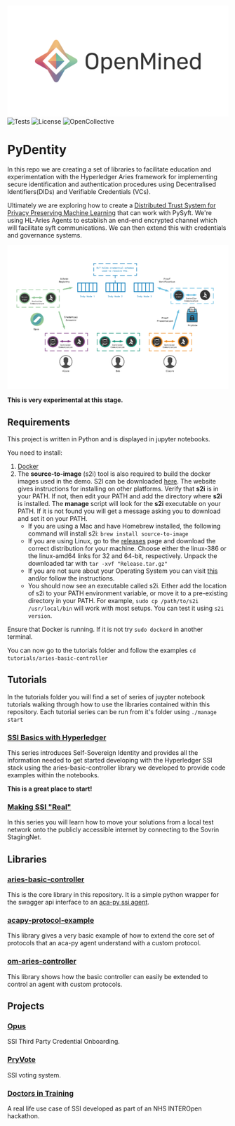 ![om-logo](https://github.com/OpenMined/design-assets/blob/master/logos/OM/horizontal-primary-trans.png)
![Tests](https://github.com/OpenMined/PyVertical/workflows/Tests/badge.svg?branch=master)
![License](https://img.shields.io/github/license/OpenMined/PyVertical)
![OpenCollective](https://img.shields.io/opencollective/all/openmined)


# PyDentity

In this repo we are creating a set of libraries to facilitate education and experimentation with the Hyperledger Aries framework for implementing secure identification and authentication procedures using Decentralised Identifiers(DIDs) and Verifiable Credentials (VCs).

Ultimately we are exploring how to create a [Distributed Trust System for Privacy Preserving Machine Learning](https://arxiv.org/abs/2006.02456) that can work with PySyft. We're using HL-Aries Agents to establish an end-end encrypted channel which will facilitate syft communications. We can then extend this with credentials and governance systems.

![Endgame](./images/endgame.png)

**This is very experimental at this stage.**

## Requirements
This project is written in Python and is displayed in jupyter notebooks.

You need to install:
1. [Docker](https://docs.docker.com/get-docker/)
1. The **source-to-image** (s2i) tool is also required to build the docker images used in the demo. S2I can be downloaded [here](https://github.com/openshift/source-to-image). The website gives instructions for installing on other platforms.
Verify that **s2i** is in your PATH.  If not, then edit your PATH and add the directory where **s2i** is installed.  The **manage** script will look for the **s2i** executable on your PATH.  If it is not found you will get a message asking you to download and set it on your PATH.
    - If you are using a Mac and have Homebrew installed, the following command will install s2i: `brew install source-to-image`
    - If you are using Linux, go to the [releases](https://github.com/openshift/source-to-image/releases/latest) page and download the correct distribution for your machine. Choose either the linux-386 or the linux-amd64 links for 32 and 64-bit, respectively. Unpack the downloaded tar with `tar -xvf "Release.tar.gz"`
    - If you are not sure about your Operating System you can visit [this](https://whatsmyos.com/) and/or follow the instructions.
    - You should now see an executable called s2i. Either add the location of s2i to your PATH environment variable, or move it to a pre-existing directory in your PATH. For example, `sudo cp /path/to/s2i /usr/local/bin` will work with most setups. You can test it using `s2i version`.

Ensure that Docker is running. If it is not try `sudo dockerd` in another terminal.

You can now go to the tutorials folder and follow the examples
`cd tutorials/aries-basic-controller`

## Tutorials

In the tutorials folder you will find a set of series of juypter notebook tutorials walking through how to use the libraries contained within this repository. Each tutorial series can be run from it's folder using `./manage start`

### [SSI Basics with Hyperledger](./tutorials/aries-basic-controller)

This series introduces Self-Sovereign Identity and provides all the information needed to get started developing with the Hyperledger SSI stack using the aries-basic-controller library we developed to provide code examples within the notebooks.

**This is a great place to start!** 

### [Making SSI "Real"](./tutorials/aries-stagingnet)

In this series you will learn how to move your solutions from a local test network onto the publicly accessible internet by connecting to the Sovrin StagingNet.

## Libraries


### [aries-basic-controller](./libs/aries-basic-controller)

This is the core library in this repository. It is a simple python wrapper for the swagger api interface to an [aca-py ssi agent](https://github.com/hyperledger/aries-cloudagent-python). 

### [acapy-protocol-example](./libs/acapy-protocol-example)

This library gives a very basic example of how to extend the core set of protocols that an aca-py agent understand with a custom protocol.

### [om-aries-controller](./libs/om-aries-controller)

This library shows how the basic controller can easily be extended to control an agent with custom protocols.

## Projects

### [Opus](./projects/opus)

SSI Third Party Credential Onboarding.

### [PryVote](./projects/pryvote)

SSI voting system.

### [Doctors in Training](./projects/doctors-in-training)

A real life use case of SSI developed as part of an NHS INTEROpen hackathon.